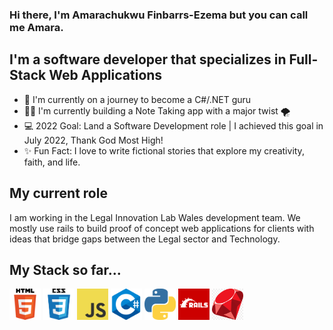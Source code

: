 ### Hi there, I'm Amarachukwu Finbarrs-Ezema but you can call me Amara.

## I'm a software developer that specializes in Full-Stack Web Applications

- 👑 I'm currently on a journey to become a C#/.NET guru
- ✍🏽 I'm currently building a Note Taking app with a major twist 🌪
- 💻 2022 Goal: Land a Software Development role | I achieved this goal in July 2022, Thank God Most High!
- ✨ Fun Fact: I love to write fictional stories that explore my creativity, faith, and life.

## My current role

I am working in the Legal Innovation Lab Wales development team. We mostly use rails to build proof of concept web applications for clients with ideas that bridge gaps between the Legal sector and Technology.

## My Stack so far...

<img src="Images\html5-icon.png" alt="HTML5 logo" width="50" height="50" /> <img src="Images\css.png" alt="CSS logo" width="50" height="50" /> <img src="Images\JavaScript-logo.png" alt="JS logo" width="50" height="50" /> <img src="Images\c-logo-4.png" alt="C# logo" width="50" height="50" /> <img src="Images\python-2.png" alt="Python logo" width="50" height="50" /> <img src="Images\Rails.png" alt="C# logo" width="50" height="50" /> <img src="Images\ruby.png" alt="Python logo" width="50" height="50" />
